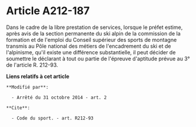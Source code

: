 # Article A212-187

Dans le cadre de la libre prestation de services, lorsque le préfet estime, après avis de la section permanente du ski alpin
de la commission de la formation et de l'emploi du Conseil supérieur des sports de montagne transmis au Pôle national des
métiers de l'encadrement du ski et de l'alpinisme, qu'il existe une différence substantielle, il peut décider de soumettre le
déclarant à tout ou partie de l'épreuve d'aptitude prévue au 3° de l'article R. 212-93.

**Liens relatifs à cet article**

	**Modifié par**:

	  - Arrêté du 31 octobre 2014 - art. 2

	**Cite**:

	  - Code du sport. - art. R212-93
